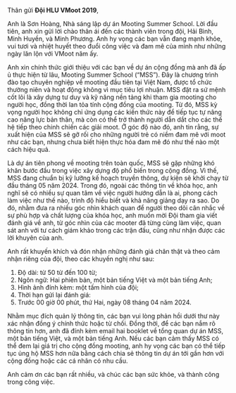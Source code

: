 Thân gửi **Đội HLU VMoot 2019**,

Anh là Sơn Hoàng, Nhà sáng lập dự án Mooting Summer School. Lời đầu tiên, anh xin gửi lời chào thân ái đến các thành viên trong đội, Hải Bình, Minh Huyền, và Minh Phương. Anh hy vọng các bạn vẫn đang mạnh khỏe, vui tươi và nhiệt huyết theo đuổi công việc và đam mê của mình như những ngày lăn lộn với VMoot năm ấy.

Anh xin chính thức giới thiệu với các bạn về dự án cộng đồng mà anh đã ấp ủ thực hiện từ lâu, Mooting Summer School (“MSS”). Đây là chương trình đào tạo chuyên nghiệp về mooting đầu tiên tại Việt Nam, được tổ chức thường niên và hoạt động không vì mục tiêu lợi nhuận. MSS đặt ra sứ mệnh cốt lõi là xây dựng tư duy và kỹ năng nền tảng khi tham gia mooting cho người học, đồng thời lan tỏa tính cộng đồng của mooting. Từ đó, MSS kỳ vọng người học không chỉ ứng dụng các kiến thức này để tiếp tục tự nâng cao năng lực bản thân, mà còn có thể trở thành người dẫn dắt cho các thế hệ tiếp theo chinh chiến các giải moot. Ở góc độ nào đó, anh tin rằng, sự xuất hiện của MSS sẽ gỡ rối cho những người trẻ có niềm đam mê với moot như các bạn, nhưng chưa biết hiện thực hóa đam mê đó như thế nào một cách hiệu quả.

Là dự án tiên phong về mooting trên toàn quốc, MSS sẽ gặp những khó khăn bước đầu trong việc xây dựng độ phổ biến trong cộng đồng. Vì thế, MSS đang chuẩn bị kỹ lưỡng kế hoạch truyền thông, dự kiện sẽ khởi chạy từ đầu tháng 05 năm 2024. Trong đó, ngoài các thông tin về khóa học, anh nghĩ sẽ có nhiều sự quan tâm về việc người hướng dẫn là ai, phong cách làm việc như thế nào, trình độ hiểu biết và khả năng giảng dạy ra sao. Do đó, nhằm đưa ra nhiều góc nhìn khách quan để người theo dõi cân nhắc về sự phù hợp và chất lượng của khóa học, anh muốn mời Đội tham gia viết đánh giá về anh, từ góc nhìn của các mooter đã từng cùng làm việc, quan sát anh với tư cách giám khảo trong các trận đấu, cũng như nhận được các lời khuyên của anh.

Anh rất khuyến khích và đón nhận những đánh giá chân thật và theo cảm nhận riêng của đội, theo các khuyến nghị như sau: 

1. Độ dài: từ 50 từ đến 100 từ;
1. Ngôn ngữ: Hai phiên bản, một bản tiếng Việt và một bản tiếng Anh;
1. Hình ảnh đính kèm: một tấm hình của đội;
1. Thời hạn gửi lại đánh giá:
1. Trước 00 giờ 00 phút, thứ Hai, ngày 08 tháng 04 năm 2024.

Nhằm mục đích quản lý thông tin, các bạn vui lòng phản hồi dưới thư này xác nhận đồng ý chính thức hoặc từ chối. Đồng thời, để các bạn nắm rõ thông tin hơn, anh đã đính kèm email hai booklet về tổng quan dự án MSS, một bản tiếng Việt, và một bản tiếng Anh. Nếu các bạn cảm thấy MSS có thể đem lại giá trị cho cộng đồng mooting, anh hy vọng các bạn có thể tiếp tục ủng hộ MSS hơn nữa bằng cách chia sẻ thông tin dự án tới gần hơn với cộng đồng hoặc các cá nhân có nhu cầu.

Anh cảm ơn các bạn rất nhiều, và chúc các bạn sức khỏe, và thành công trong công việc.